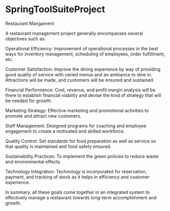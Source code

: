 # SpringToolSuiteProject
Restaurant Mangament

A restaurant management project generally encompasses several objectives such as:
 
Operational Efficiency: Improvement of operational processes in the best ways for inventory management, scheduling of employees, order fulfillment, etc.
 
Customer Satisfaction: Improve the dining experience by way of providing good quality of service with varied menus and an ambiance to dine in. Attractions will be made, and customers will be ensured and sustained.
 
Financial Performance: Cost, revenue, and profit margin analysis will be there to establish financial viability and devise the kind of strategy that will be needed for growth.

Marketing Strategy: Effective marketing and promotional activities to promote and attract new customers.

Staff Management: Designed programs for coaching and employee engagement to create a motivated and skilled workforce.

Quality Control: Set standards for food preparation as well as service so that quality is maintained and food safety ensured.

Sustainability Practices: To implement the green policies to reduce waste and environmental effects.

Technology Integration: Technology is incorporated for reservation, payment, and tracking of stock as it helps in efficiency and customer experience.

In summary, all these goals come together in an integrated system to effectively manage a restaurant towards long-term accomplishment and growth.
